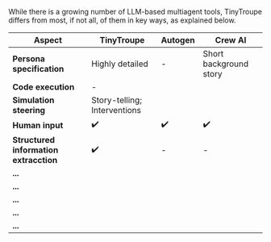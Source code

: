 While there is a growing number of LLM-based multiagent tools, TinyTroupe differs from most, if not all, of them in key ways, as explained below.


| Aspect         | TinyTroupe                                   | Autogen                                      | Crew AI
|----------------|----------------------------------------------|----------------------------------------------|----------------------------------------------|
| **Persona specification** | Highly detailed | - | Short background story|
| **Code execution** | - | ||
| **Simulation steering** | Story-telling; Interventions | ||
| **Human input** | :heavy_check_mark:| :heavy_check_mark:| :heavy_check_mark:|
| **Structured information extracction** | :heavy_check_mark:| - | - |
| **...** | | | |
| **...** | | | |
| **...** | | | |
| **...** | | | |
| **...** | | | |
